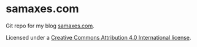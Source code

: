 # samaxes.com

Git repo for my blog [samaxes.com](http://samaxes.com/).

Licensed under a [Creative Commons Attribution 4.0 International license](https://creativecommons.org/licenses/by/4.0/).
